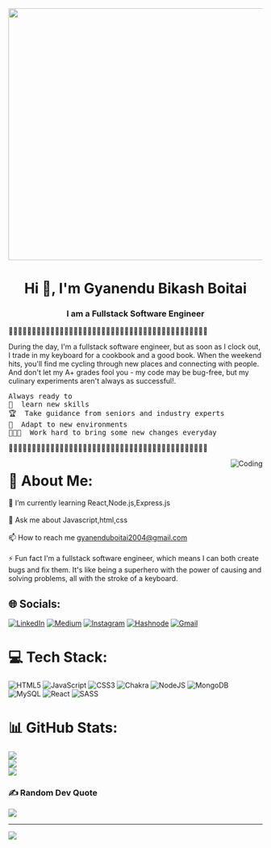 
<img src="https://media.giphy.com/media/v1.Y2lkPTc5MGI3NjExb3g1Nm15eWViZTZ3M2I0cXlwaGl1eDNwaWd0MXV0MGoxMDN3a2pibiZlcD12MV9pbnRlcm5hbF9naWZfYnlfaWQmY3Q9Zw/pwZQlBeGlWGEWiDVle/giphy.gif" width="700" height="500">
<h1 align="center">Hi 👋, I'm Gyanendu Bikash Boitai</h1>
<h3 align="center">I am a Fullstack Software Engineer </h3>
<p>🦖🦖🦖🦖🦖🦖🦖🦖🦖🦖🦖🦖🦖🦖🦖🦖🦖🦖🦖🦖🦖🦖🦖🦖🦖🦖🦖🦖🦖🦖🦖🦖🦖🦖🦖🦖🦖🦖🦖🦖🦖🦖🦖 </p>
<P>During the day, I'm a fullstack software engineer, but as soon as I clock out, I trade in my keyboard for a cookbook and a good book. When the weekend hits, you'll find me cycling through new places and connecting with people. And don't let my A+ grades fool you - my code may be bug-free, but my culinary experiments aren't always as successful!.</p>
<PRE>Always ready to 
🤹  learn new skills
🏆  Take guidance from seniors and industry experts
🌱  Adapt to new environments
👨🏻‍💻  Work hard to bring some new changes everyday</PRE>
<p>🦖🦖🦖🦖🦖🦖🦖🦖🦖🦖🦖🦖🦖🦖🦖🦖🦖🦖🦖🦖🦖🦖🦖🦖🦖🦖🦖🦖🦖🦖🦖🦖🦖🦖🦖🦖🦖🦖🦖🦖🦖🦖🦖</p>
<img align="right" alt="Coding"  src="https://media.giphy.com/media/v1.Y2lkPTc5MGI3NjExNGUzOTZlMzhlNTM4MmE1ZTY1NGNiNGQwNWQ4OWY1NTcyNzQyZWU0NiZjdD1n/m6lJwNp9xVT1OzGfHb/giphy.gif">

# 💫 About Me:
🌱 I’m currently learning React,Node.js,Express.js<br><br>💬 Ask me about Javascript,html,css<br><br>📫 How to reach me gyanenduboitai2004@gmail.com<br><br>⚡ Fun fact I'm a fullstack software engineer, which means I can both create bugs and fix them. It's like being a superhero with the power of causing and solving problems, all with the stroke of a keyboard.


## 🌐 Socials:
[![LinkedIn](https://img.shields.io/badge/LinkedIn-%230077B5.svg?logo=linkedin&logoColor=white)](https://www.linkedin.com/in/gyanendu-bikash-boitai-a91b1b186/) [![Medium](https://img.shields.io/badge/Medium-12100E?logo=medium&logoColor=white)](https://medium.com/@gyanenduboitai2004)
[![Instagram](https://img.shields.io/badge/Instagram-%23E4405F.svg?logo=Instagram&logoColor=white)](https://instagram.com/https://www.instagram.com/__gyanendu__/)
[![Hashnode](https://img.shields.io/badge/Hashnode-2962FF.svg?logo=Hashnode&logoColor=white)](https://hashnode.com/@Mastercoder01)
[![Gmail](https://img.shields.io/badge/Gmail-D44638.svg?logo=Gmail&logoColor=white)](https://mail.google.com/mail/u/0/#inbox)


# 💻 Tech Stack:
![HTML5](https://img.shields.io/badge/html5-%23E34F26.svg?style=for-the-badge&logo=html5&logoColor=white) ![JavaScript](https://img.shields.io/badge/javascript-%23323330.svg?style=for-the-badge&logo=javascript&logoColor=%23F7DF1E) ![CSS3](https://img.shields.io/badge/css3-%231572B6.svg?style=for-the-badge&logo=css3&logoColor=white) ![Chakra](https://img.shields.io/badge/chakra-%234ED1C5.svg?style=for-the-badge&logo=chakraui&logoColor=white) ![NodeJS](https://img.shields.io/badge/node.js-6DA55F?style=for-the-badge&logo=node.js&logoColor=white) ![MongoDB](https://img.shields.io/badge/MongoDB-%234ea94b.svg?style=for-the-badge&logo=mongodb&logoColor=white) ![MySQL](https://img.shields.io/badge/mysql-%2300f.svg?style=for-the-badge&logo=mysql&logoColor=white) ![React](https://img.shields.io/badge/react-%2320232a.svg?style=for-the-badge&logo=react&logoColor=%2361DAFB) ![SASS](https://img.shields.io/badge/SASS-hotpink.svg?style=for-the-badge&logo=SASS&logoColor=white)

# 📊 GitHub Stats:
![](https://github-readme-stats.vercel.app/api?username=gyanendu01&theme=radical&hide_border=false&include_all_commits=false&count_private=false)<br/>
![](https://github-readme-streak-stats.herokuapp.com/?user=gyanendu01&theme=radical&hide_border=false)<br/>
![](https://github-readme-stats.vercel.app/api/top-langs/?username=gyanendu01&theme=radical&hide_border=false&include_all_commits=false&count_private=false&layout=compact)


### ✍️ Random Dev Quote
![](https://quotes-github-readme.vercel.app/api?type=horizontal&theme=radical)

---

[![](https://visitcount.itsvg.in/api?id=gyanendu01&icon=6&color=11)](https://visitcount.itsvg.in)

